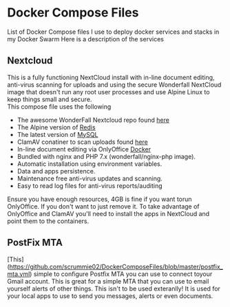 # Docker Compose Files
List of Docker Compose files I use to deploy docker services and stacks in my Docker Swarm
Here is a description of the services


## Nextcloud
This is a fully functioning NextCloud install with in-line document editing, anti-virus scanning for uploads and using the secure Wonderfall NextCloud image that doesn't run any root user processes and use Alpine Linux to keep things small and secure.  
This compose file uses the following
* The awesome WonderFall Nextcloud repo found [here](https://hub.docker.com/r/wonderfall/nextcloud/)
* The Alpine version of [Redis](https://hub.docker.com/_/redis/)
* The latest version of [MySQL](https://hub.docker.com/_/mysql)
* ClamAV conatiner to scan uploads found [here](https://github.com/tiredofit/docker-clamav)
* In-line document editing via OnlyOffice [Docker](https://github.com/ONLYOFFICE/Docker-DocumentServer)
* Bundled with nginx and PHP 7.x (wonderfall/nginx-php image).
* Automatic installation using environment variables.
* Data and apps persistence.
* Maintenance free anti-virus updates and scanning.
* Easy to read log files for anti-virus reports/auditing


Ensure you have enough resources, 4GB is fine if you want torun OnlyOffice.  If you don't want to just remove it.
To take advantage of OnlyOffice and ClamAV you'll need to install the apps in NextCloud and point them to the containers.  

## PostFix MTA   
[This] (https://github.com/scrummie02/DockerComposeFiles/blob/master/postfix_mta.yml) simple to configure Postfix MTA you can use to connect toyour Gmail account.  This is great for a simple MTA that you can use to email yourself alerts of other things.  This isn't to be used exteranlly!  It is used for your local apps to use to send you messages, alerts or even documents.  
